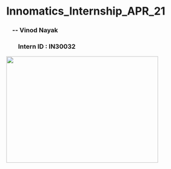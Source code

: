 # Innomatics_Internship_APR_21

###       &nbsp;&nbsp;&nbsp;       -- Vinod Nayak     
###       &nbsp;&nbsp;&nbsp;&nbsp;&nbsp;&nbsp;&nbsp;          Intern ID : IN30032

<img src="https://www.innomatics.in/" width="400" height="280">

